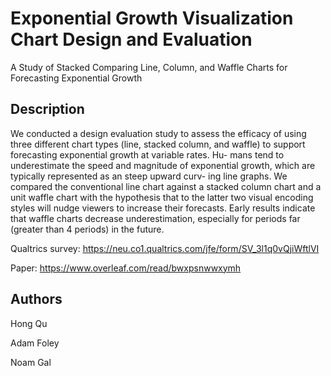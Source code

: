 # Exponential Growth Visualization Chart Design and Evaluation

A Study of Stacked Comparing Line, Column, and Waffle Charts for Forecasting Exponential Growth

## Description
We conducted a design evaluation study to assess the efficacy of
using three different chart types (line, stacked column, and waffle)
to support forecasting exponential growth at variable rates. Hu-
mans tend to underestimate the speed and magnitude of exponential
growth, which are typically represented as an steep upward curv-
ing line graphs. We compared the conventional line chart against
a stacked column chart and a unit waffle chart with the hypothesis
that to the latter two visual encoding styles will nudge viewers to
increase their forecasts. Early results indicate that waffle charts
decrease underestimation, especially for periods far (greater than 4
periods) in the future.

Qualtrics survey: https://neu.co1.qualtrics.com/jfe/form/SV_3l1q0vQjiWftlVI

Paper: https://www.overleaf.com/read/bwxpsnwwxymh

## Authors
Hong Qu

Adam Foley

Noam Gal

